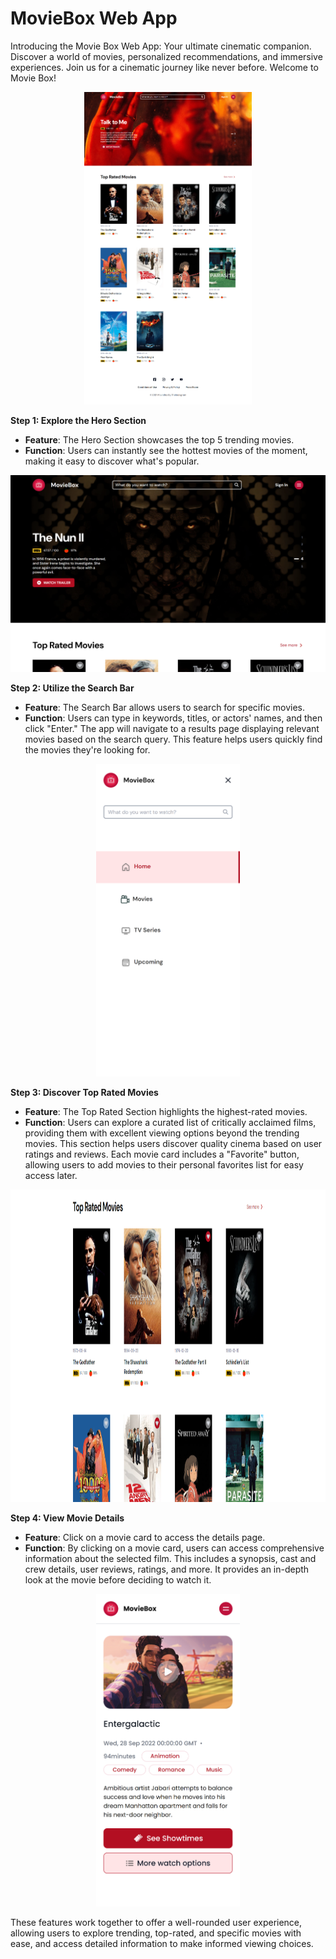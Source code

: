 # MovieBox Web App

Introducing the Movie Box Web App: Your ultimate cinematic companion. Discover a world of movies, personalized recommendations, and immersive experiences. Join us for a cinematic journey like never before. Welcome to Movie Box!

<p align="center">
<img src="https://github.com/thelouisgram/movie-discovery-app/blob/main/src/assets/read-me/web-app.png" height="500px" />
</p>

**Step 1: Explore the Hero Section**
- **Feature**: The Hero Section showcases the top 5 trending movies.
- **Function**: Users can instantly see the hottest movies of the moment, making it easy to discover what's popular.
  
<img src="https://github.com/thelouisgram/movie-discovery-app/blob/main/src/assets/read-me/hero.png" />

**Step 2: Utilize the Search Bar**
- **Feature**: The Search Bar allows users to search for specific movies.
- **Function**: Users can type in keywords, titles, or actors' names, and then click "Enter." The app will navigate to a results page displaying relevant movies based on the search query. This feature helps users quickly find the movies they're looking for.

<p align="center">
<img src="https://github.com/thelouisgram/movie-discovery-app/blob/main/src/assets/read-me/search.png" height="500px" />
</p>

**Step 3: Discover Top Rated Movies**
- **Feature**: The Top Rated Section highlights the highest-rated movies.
- **Function**: Users can explore a curated list of critically acclaimed films, providing them with excellent viewing options beyond the trending movies. This section helps users discover quality cinema based on user ratings and reviews. Each movie card includes a "Favorite" button, allowing users to add movies to their personal favorites list for easy access later.

<p align="center">
<img src="https://github.com/thelouisgram/movie-discovery-app/blob/main/src/assets/read-me/top-rated.png" height="500px" />
</p>

**Step 4: View Movie Details**
- **Feature**: Click on a movie card to access the details page.
- **Function**: By clicking on a movie card, users can access comprehensive information about the selected film. This includes a synopsis, cast and crew details, user reviews, ratings, and more. It provides an in-depth look at the movie before deciding to watch it.

 <p align="center">
<img src="https://github.com/thelouisgram/movie-discovery-app/blob/main/src/assets/read-me/details.png" height="500px" />
</p>

These features work together to offer a well-rounded user experience, allowing users to explore trending, top-rated, and specific movies with ease, and access detailed information to make informed viewing choices.



